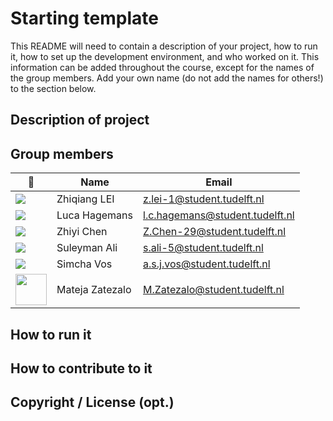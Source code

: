 # Starting template

This README will need to contain a description of your project, how to run it, how to set up the development environment, and who worked on it.
This information can be added throughout the course, except for the names of the group members.
Add your own name (do not add the names for others!) to the section below.

## Description of project

## Group members

| 📸 | Name | Email |
|---|---|---|
| ![](https://eu.ui-avatars.com/api/?name=OOPP&length=4&size=50&color=DDD&background=777&font-size=0.325) | Zhiqiang LEI | z.lei-1@student.tudelft.nl |
| ![](https://eu.ui-avatars.com/api/?name=OOPP&length=4&size=50&color=DDD&background=777&font-size=0.325) | Luca Hagemans | l.c.hagemans@student.tudelft.nl|
| ![](https://eu.ui-avatars.com/api/?name=OOPP&length=4&size=50&color=DDD&background=777&font-size=0.325) | Zhiyi Chen | Z.Chen-29@student.tudelft.nl|
| ![](https://eu.ui-avatars.com/api/?name=OOPP&length=4&size=50&color=DDD&background=777&font-size=0.325) | Suleyman Ali | s.ali-5@student.tudelft.nl|
| ![](https://eu.ui-avatars.com/api/?name=OOPP&length=4&size=50&color=DDD&background=777&font-size=0.325) | Simcha Vos | a.s.j.vos@student.tudelft.nl|
| <img src="https://scontent-ams4-1.xx.fbcdn.net/v/t1.0-9/65519307_2199211446792717_9019825779986399232_n.jpg?_nc_cat=100&_nc_oc=AQn5WupTnE9p9Zmke7CNV4iqHISvMGQfA_PRTbljEkXtHWsF0naPAjcVbC_MRhsIfxk&_nc_ht=scontent-ams4-1.xx&oh=27e4a277161be0c66a85e56210aae90c&oe=5EBCAC03" height="50" width="50">| Mateja Zatezalo | M.Zatezalo@student.tudelft.nl|
<!-- Instructions (remove once assignment has been completed -->
<!-- - Add (only!) your own name to the table above (use Markdown formatting) -->
<!-- - Mention your *student* email address -->
<!-- - Preferably add a recognisable photo, otherwise add your GitLab photo -->
<!-- - (please make sure the photos have the same size) --> 

## How to run it

## How to contribute to it

## Copyright / License (opt.)
